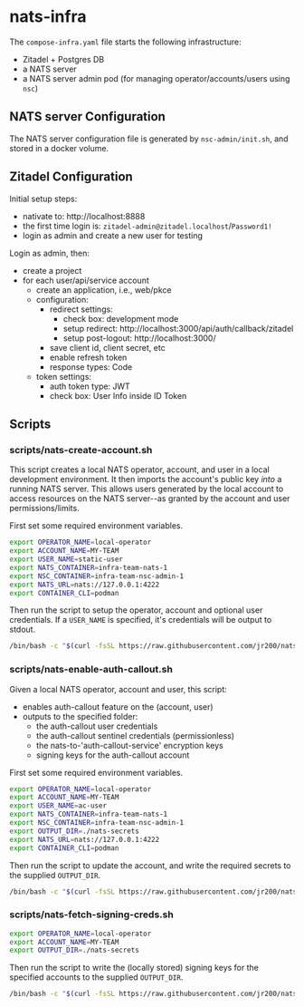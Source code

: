 # nats-infra

The `compose-infra.yaml` file starts the following infrastructure:
- Zitadel + Postgres DB
- a NATS server
- a NATS server admin pod (for managing operator/accounts/users using `nsc`)

## NATS server Configuration

The NATS server configuration file is generated by `nsc-admin/init.sh`, and stored in a docker volume.

## Zitadel Configuration

Initial setup steps:
- nativate to: http://localhost:8888
- the first time login is: `zitadel-admin@zitadel.localhost`/`Password1!`
- login as admin and create a new user for testing

Login as admin, then:
- create a project
- for each user/api/service account
    - create an application, i.e., web/pkce
    - configuration:
        - redirect settings:
            - check box: development mode
            - setup redirect: http://localhost:3000/api/auth/callback/zitadel
            - setup post-logout: http://localhost:3000/
        - save client id, client secret, etc
        - enable refresh token
        - response types: Code
    - token settings:
        - auth token type: JWT
        - check box: User Info inside ID Token

## Scripts


### scripts/nats-create-account.sh

This script creates a local NATS operator, account, and user in a local development environment. It then imports the account's public key *into* a running NATS server. This allows users generated by the local account to access resources on the NATS server--as granted by the account and user permissions/limits.

First set some required environment variables.

```bash
export OPERATOR_NAME=local-operator
export ACCOUNT_NAME=MY-TEAM
export USER_NAME=static-user
export NATS_CONTAINER=infra-team-nats-1
export NSC_CONTAINER=infra-team-nsc-admin-1
export NATS_URL=nats://127.0.0.1:4222
export CONTAINER_CLI=podman
```

Then run the script to setup the operator, account and optional user credentials. If a `USER_NAME` is specified, it's credentials will be output to stdout.
```bash
/bin/bash -c "$(curl -fsSL https://raw.githubusercontent.com/jr200/nats-infra/main/scripts/nats-create-account.sh)"
```

### scripts/nats-enable-auth-callout.sh

Given a local NATS operator, account and user, this script:

- enables auth-callout feature on the (account, user)
- outputs to the specified folder:
    - the auth-callout user credentials
    - the auth-callout sentinel credentials (permissionless)
    - the nats-to-'auth-callout-service' encryption keys
    - signing keys for the auth-callout account

First set some required environment variables.

```bash
export OPERATOR_NAME=local-operator
export ACCOUNT_NAME=MY-TEAM
export USER_NAME=ac-user
export NATS_CONTAINER=infra-team-nats-1
export NSC_CONTAINER=infra-team-nsc-admin-1
export OUTPUT_DIR=./nats-secrets
export NATS_URL=nats://127.0.0.1:4222
export CONTAINER_CLI=podman
```

Then run the script to update the account, and write the required secrets to the supplied `OUTPUT_DIR`.
```bash
/bin/bash -c "$(curl -fsSL https://raw.githubusercontent.com/jr200/nats-infra/main/scripts/nats-enable-auth-callout.sh)"
```

### scripts/nats-fetch-signing-creds.sh

```bash
export OPERATOR_NAME=local-operator
export ACCOUNT_NAME=MY-TEAM
export OUTPUT_DIR=./nats-secrets
```
Then run the script to write the (locally stored) signing keys for the specified accounts to the supplied `OUTPUT_DIR`.

```bash
/bin/bash -c "$(curl -fsSL https://raw.githubusercontent.com/jr200/nats-infra/main/scripts/nats-fetch-signing-creds.sh)"
```
